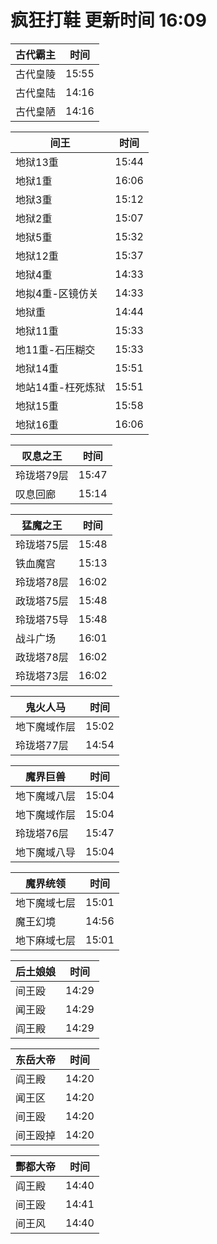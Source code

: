 # 疯狂打鞋 更新时间 16:09

| 古代霸主   | 时间    |
|--------|-------|
| 古代皇陵 | 15:55 |
| 古代皇陆 | 14:16 |
| 古代皇陋 | 14:16 |

| 间王   | 时间    |
|--------|-------|
| 地狱13重 | 15:44 |
| 地狱1重 | 16:06 |
| 地狱3重 | 15:12 |
| 地狱2重 | 15:07 |
| 地狱5重 | 15:32 |
| 地狱12重 | 15:37 |
| 地狱4重 | 14:33 |
| 地拟4重-区镜仿关 | 14:33 |
| 地狱重 | 14:44 |
| 地狱11重 | 15:33 |
| 地11重-石压糊交 | 15:33 |
| 地狱14重 | 15:51 |
| 地站14重-枉死炼狱 | 15:51 |
| 地狱15重 | 15:58 |
| 地狱16重 | 16:06 |

| 叹息之王   | 时间    |
|--------|-------|
| 玲珑塔79层 | 15:47 |
| 叹息回廊 | 15:14 |

| 猛魔之王   | 时间    |
|--------|-------|
| 玲珑塔75层 | 15:48 |
| 铁血魔宫 | 15:13 |
| 玲珑塔78层 | 16:02 |
| 政珑塔75层 | 15:48 |
| 玲珑塔75导 | 15:48 |
| 战斗广场 | 16:01 |
| 政珑塔78层 | 16:02 |
| 玲珑塔73层 | 16:02 |

| 鬼火人马   | 时间    |
|--------|-------|
| 地下魔域作层 | 15:02 |
| 玲珑塔77层 | 14:54 |

| 魔界巨兽   | 时间    |
|--------|-------|
| 地下魔域八层 | 15:04 |
| 地下魔域作层 | 15:04 |
| 玲珑塔76层 | 15:47 |
| 地下魔域八导 | 15:04 |

| 魔界统领   | 时间    |
|--------|-------|
| 地下魔域七层 | 15:01 |
| 魔王幻境 | 14:56 |
| 地下麻域七层 | 15:01 |

| 后土娘娘   | 时间    |
|--------|-------|
| 间王殴 | 14:29 |
| 闻王殴 | 14:29 |
| 阎王殿 | 14:29 |

| 东岳大帝   | 时间    |
|--------|-------|
| 阎王殿 | 14:20 |
| 闻王区 | 14:20 |
| 间王殴 | 14:20 |
| 间王殴掉 | 14:20 |

| 酆都大帝   | 时间    |
|--------|-------|
| 阎王殿 | 14:40 |
| 间王殴 | 14:41 |
| 间王风 | 14:40 |